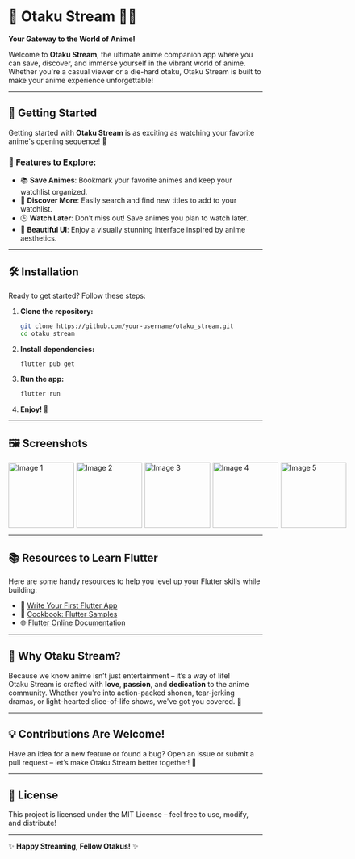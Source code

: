 # 🌸 Otaku Stream 🎥✨  
**Your Gateway to the World of Anime!**  

Welcome to **Otaku Stream**, the ultimate anime companion app where you can save, discover, and immerse yourself in the vibrant world of anime. Whether you're a casual viewer or a die-hard otaku, Otaku Stream is built to make your anime experience unforgettable!  

---

## 🚀 **Getting Started**  
Getting started with **Otaku Stream** is as exciting as watching your favorite anime's opening sequence! 🥳  

### 🌟 Features to Explore:
- 📚 **Save Animes**: Bookmark your favorite animes and keep your watchlist organized.  
- 🔎 **Discover More**: Easily search and find new titles to add to your watchlist.  
- 🕒 **Watch Later**: Don’t miss out! Save animes you plan to watch later.  
- 🎨 **Beautiful UI**: Enjoy a visually stunning interface inspired by anime aesthetics.  

---

## 🛠️ **Installation**  
Ready to get started? Follow these steps:  

1. **Clone the repository:**  
   ```bash
   git clone https://github.com/your-username/otaku_stream.git
   cd otaku_stream
   ```  

2. **Install dependencies:**  
   ```bash
   flutter pub get
   ```  

3. **Run the app:**  
   ```bash
   flutter run
   ```  

4. **Enjoy! 🎉**  

---

## 🖼️ **Screenshots**

<div style="display: flex; justify-content: space-between; gap: 5px;">
  <img src="https://github.com/user-attachments/assets/e7453bf8-cd63-4a87-8dba-a5e3cf674d52" alt="Image 1" width="130"/>
  <img src="https://github.com/user-attachments/assets/1e396b44-bb9a-4a2d-802d-bb13d6e47f1f" alt="Image 2" width="130"/>
  <img src="https://github.com/user-attachments/assets/b94698fc-6a57-4979-bd84-16eb6daf27ac" alt="Image 3" width="130"/>
  <img src="https://github.com/user-attachments/assets/36a07cd3-5fa8-4c5c-8179-6abba4ce271a" alt="Image 4" width="130"/>
  <img src="https://github.com/user-attachments/assets/f780bd79-d034-4628-bbf3-52c0e60d4cea" alt="Image 5" width="130"/>
</div>

---

## 📚 **Resources to Learn Flutter**  
Here are some handy resources to help you level up your Flutter skills while building:  
- 📖 [Write Your First Flutter App](https://docs.flutter.dev/get-started/codelab)  
- 🍴 [Cookbook: Flutter Samples](https://docs.flutter.dev/cookbook)  
- 🌐 [Flutter Online Documentation](https://docs.flutter.dev/)  

---

## 💖 **Why Otaku Stream?**  
Because we know anime isn’t just entertainment – it’s a way of life!  
Otaku Stream is crafted with **love**, **passion**, and **dedication** to the anime community. Whether you're into action-packed shonen, tear-jerking dramas, or light-hearted slice-of-life shows, we've got you covered. 🌌  

---

## 💡 **Contributions Are Welcome!**  
Have an idea for a new feature or found a bug? Open an issue or submit a pull request – let’s make Otaku Stream better together! 🙌  

---

## 📜 **License**  
This project is licensed under the MIT License – feel free to use, modify, and distribute!  

---

✨ **Happy Streaming, Fellow Otakus!** ✨
